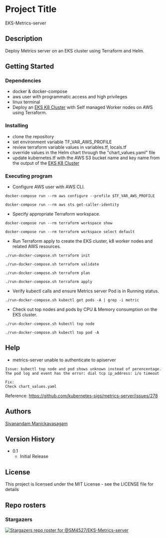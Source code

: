 # Project Title

EKS-Metrics-server

## Description

Deploy Metrics server on an EKS cluster using Terraform and Helm.

## Getting Started

### Dependencies

* docker & docker-compose
* aws user with programmatic access and high privileges 
* linux terminal
* Deploy an [EKS K8 Cluster](https://github.com/SM4527/EKS-Terraform) with Self managed Worker nodes on AWS using Terraform.

### Installing

* clone the repository
* set environment variable TF_VAR_AWS_PROFILE
* review terraform variable values in variables.tf, locals.tf
* override values in the Helm chart through the "chart_values.yaml" file
* update kubernetes.tf with the AWS S3 bucket name and key name from the output of the [EKS K8 Cluster](https://github.com/SM4527/EKS-Terraform/blob/master/outputs.tf)

### Executing program

* Configure AWS user with AWS CLI.

```
docker-compose run --rm aws configure --profile $TF_VAR_AWS_PROFILE

docker-compose run --rm aws sts get-caller-identity
```

* Specify appropriate Terraform workspace.

```
docker-compose run --rm terraform workspace show

docker-compose run --rm terraform workspace select default
```

* Run Terraform apply to create the EKS cluster, k8 worker nodes and related AWS resources.

```
./run-docker-compose.sh terraform init

./run-docker-compose.sh terraform validate

./run-docker-compose.sh terraform plan

./run-docker-compose.sh terraform apply
```

* Verify kubectl calls and ensure Metrics server Pod is in Running status.

```
./run-docker-compose.sh kubectl get pods -A | grep -i metric
```

* Check out top nodes and pods by CPU & Memory consumption on the EKS cluster.

```
./run-docker-compose.sh kubectl top node

./run-docker-compose.sh kubectl top pod -A
```

## Help

* metrics-server unable to authenticate to apiserver

```
Issue: kubectl top node and pod shows unknown instead of perencentage. The pod log and event has the error: dial tcp ip_address: i/o timeout

Fix:
Check chart_values.yaml
```

Reference: https://github.com/kubernetes-sigs/metrics-server/issues/278

## Authors

[Sivanandam Manickavasagam](https://www.linkedin.com/in/sivanandammanickavasagam)

## Version History

* 0.1
    * Initial Release

## License

This project is licensed under the MIT License - see the LICENSE file for details

## Repo rosters

### Stargazers

[![Stargazers repo roster for @SM4527/EKS-Metrics-server](https://reporoster.com/stars/dark/SM4527/EKS-Metrics-server)](https://github.com/SM4527/EKS-Metrics-server/stargazers)
